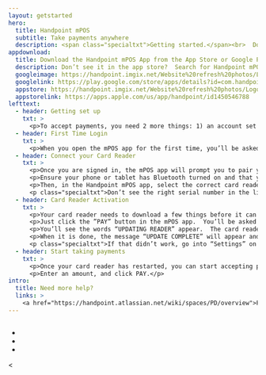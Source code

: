 ```yaml
---
layout: getstarted
hero: 
  title: Handpoint mPOS
  subtitle: Take payments anywhere
  description: <span class="specialtxt">Getting started.</span><br>  Don’t panic. It’s easy.
appdownload:
  title: Download the Handpoint mPOS App from the App Store or Google Play Store on your phone or tablet
  description: Don’t see it in the app store?  Search for Handpoint mPOS in the app store or try these links
  googleimage: https://handpoint.imgix.net/Website%20refresh%20photos/Logos/google_badge.png
  googlelink: https://play.google.com/store/apps/details?id=com.handpoint.hipos
  appstore: https://handpoint.imgix.net/Website%20refresh%20photos/Logos/apple_badge.svg
  appstorelink: https://apps.apple.com/us/app/handpoint/id1450546788
lefttext: 
  - header: Getting set up
    txt: >
      <p>To accept payments, you need 2 more things: 1) an account set up with your payments provider, and 2) a Handpoint credit card terminal.</p><p class="specialtxt">Not sure if you have one? Get in touch with your provider.</p>
  - header: First Time Login
    txt: >
      <p>When you open the mPOS app for the first time, you’ll be asked to sign up by entering your email address. Then, you’ll be asked to create a unique, safe password.  Note: You must use the same e-mail address that you provided for setting up your Merchant Account with your provider.  That’s one way we know it’s you.</p> <p class="specialtxt">If you wish to use an alternative e-mail address, contact your provider to update your account.</p>
  - header: Connect your Card Reader
    txt: >
      <p>Once you are signed in, the mPOS app will prompt you to pair your card reader.</p>
      <p>Ensure your phone or tablet has Bluetooth turned on and that your card reader is switched on (hold down the power button).</p>
      <p>Then, in the Handpoint mPOS app, select the correct card reader from the list provided – it should match the serial number on the back of your card reader.</p>
      <p class="specialtxt">Don’t see the right serial number in the list?  Try this: Go in ‘Settings’ on the mPOS App, then select ‘Device.’ You should find your card reader’s serial number as an option there.</p><p>Once you see the Bluetooth icon on the HiLite card reader screen, you’ll know the card  reader is connected. This may take a few seconds.</p>
  - header: Card Reader Activation
    txt: >
      <p>Your card reader needs to download a few things before it can start taking your first payments.  But this is easy, and it won’t need to do this every time.</p>
      <p>Just click the ”PAY” button in the mPOS app.  You’ll be asked to choose the type of payment (Card/Cash/Other) – Choose ”Card.”  Then the update will start.</p>
      <p>You’ll see the words “UPDATING READER” appear.  The card reader is now automatically downloading any updates and setting itself up.  It will take a couple of minutes.</p> 
      <p>When it is done, the message “UPDATE COMPLETE” will appear and your card reader will automatically restart.</p>
      <p class="specialtxt">If that didn’t work, go into “Settings” on the mPOS App.  Tap on “Device.”  Then choose “Update Device.”</p>
  - header: Start taking payments
    txt: >
      <p>Once your card reader has restarted, you can start accepting payments with your mPOS solution. </p> 
      <p>Enter an amount, and click PAY.</p>
intro: 
  title: Need more help?
  links: >
    <a href="https://handpoint.atlassian.net/wiki/spaces/PD/overview">FAQs</a><br>
---
```


<div class="col-md-3 col-sm-3 col-md-offset-1 col-sm-offset-1">
  <div class="row">
    <img src="https://handpoint.imgix.net/Website%20refresh%20photos/product-images/mPOS_app.png" class="img-responsive section-getstarted-mainpic" alt=""/>
  </div>
  <div class="row text-center">
    <ul class="section-paxa920-pics list-inline">
      <li>
        <img src="https://handpoint.imgix.net/Website%20refresh%20photos/product-images/HiLite.png" alt=""/>
      </li>
      <li>
        <img src="https://handpoint.imgix.net/Website%20refresh%20photos/product-images/Hi5.png" alt=""/>
      </li>
      <li>
        <img src="https://handpoint.imgix.net/Website%20refresh%20photos/product-images/SmartPOS_new.png" alt=""/>
      </li>
    </ul>
  </div>
</div>


<